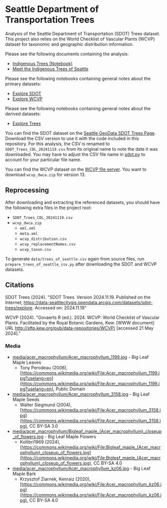 # Seattle Department of Transportation Trees

Analysis of the Seattle Department of Transportation (SDOT) Trees dataset. This project also relies on the World Checklist of Vascular Plants (WCVP) dataset for taxonomic and geographic distribution information.

Please see the following documents containing the analysis:

* [Indigenous Trees (Notebook)](./indigenous_trees.ipynb)
* [Meet the Indigenous Trees of Seattle](./indigenous_trees.md)

Please see the following notebooks containing general notes about the primary datasets:

* [Explore SDOT](./explore_sdot.ipynb)
* [Explore WCVP](./explore_wcvp.ipynb)

Please see the following notebooks containing general notes about the derived datasets:

* [Explore Trees](./explore_sdot.ipynb)

You can find the SDOT dataset on the [Seattle GeoData SDOT Trees Page](https://data-seattlecitygis.opendata.arcgis.com/datasets/sdot-trees/explore).
Download the CSV version to use it with the code included in this repository.
For this analysis, the CSV is renamed to `SDOT_Trees_CDL_20241119.csv` from its original name to note the date it was downloaded.
You may have to adjust the CSV file name in [sdot.py](sdot.py) to account for your particular file name.

You can find the WCVP dataset on the [WCVP file server](http://sftp.kew.org/pub/data-repositories/WCVP/).
You want to download `wcvp_dwca.zip` for version 13.

## Reprocessing

After downloading and extracting the referenced datasets, you should have the following extra files in the project root:

* `SDOT_Trees_CDL_20241119.csv`
* `wcvp_dwca.zip`
  - `eml.xml`
  - `meta.xml`
  - `wcvp_distribution.csv`
  - `wcvp_replacementNames.csv`
  - `wcvp_taxon.csv`

To generate `data/trees_of_seattle.csv` again from source files, run `prepare_trees_of_seattle_csv.py` after downloading the SDOT and WCVP datasets.

## Citations

SDOT Trees (2024). "SDOT Trees. Version 2024.11.19. Published on the Internet; https://data-seattlecitygis.opendata.arcgis.com/datasets/sdot-trees/explore. Accessed on: 2024.11.19"

WCVP (2024). "Govaerts R (ed.). 2024. WCVP: World Checklist of Vascular Plants. Facilitated by the Royal Botanic Gardens, Kew. [WWW document] URL http://sftp.kew.org/pub/data-repositories/WCVP/ [accessed 21 May 2024]."

### Media

* [media/acer_macrophyllum/Acer_macrophyllum_1199.jpg](./media/acer_macrophyllum/Acer_macrophyllum_1199.jpg) - Big Leaf Maple Leaves
  - Tony Perodeau (2006), [https://commons.wikimedia.org/wiki/File:Acer_macrophyllum_1199.jpg?uselang=en](https://commons.wikimedia.org/wiki/File:Acer_macrophyllum_1199.jpg?uselang=en), Public Domain
* [media/acer_macrophyllum/Acer_macrophyllum_3158.jpg](./media/acer_macrophyllum/Acer_macrophyllum_3158.jpg) - Big Leaf Maple Seeds
  - Walter Siegmund (2004), [https://commons.wikimedia.org/wiki/File:Acer_macrophyllum_3158.jpg](https://commons.wikimedia.org/wiki/File:Acer_macrophyllum_3158.jpg), CC BY-SA 3.0
* [media/acer_macrophyllum/Bigleaf_maple_(Acer_macrophyllum)_closeup_of_flowers.jpg](./media/acer_macrophyllum/Bigleaf_maple_(Acer_macrophyllum)_closeup_of_flowers.jpg) - Big Leaf Maple Flowers
  - Kollibri1969 (2024), [https://commons.wikimedia.org/wiki/File:Bigleaf_maple_(Acer_macrophyllum)_closeup_of_flowers.jpg](https://commons.wikimedia.org/wiki/File:Bigleaf_maple_(Acer_macrophyllum)_closeup_of_flowers.jpg), CC BY-SA 4.0
* [media/acer_macrophyllum/Acer_macrophyllum_kz06.jpg](./media/acer_macrophyllum/Acer_macrophyllum_kz06.jpg) - Big Leaf Maple Bark
  - Krzysztof Ziarnek, Kenraiz (2020), [https://commons.wikimedia.org/wiki/File:Acer_macrophyllum_kz06.jpg](https://commons.wikimedia.org/wiki/File:Acer_macrophyllum_kz06.jpg), CC BY-SA 4.0

